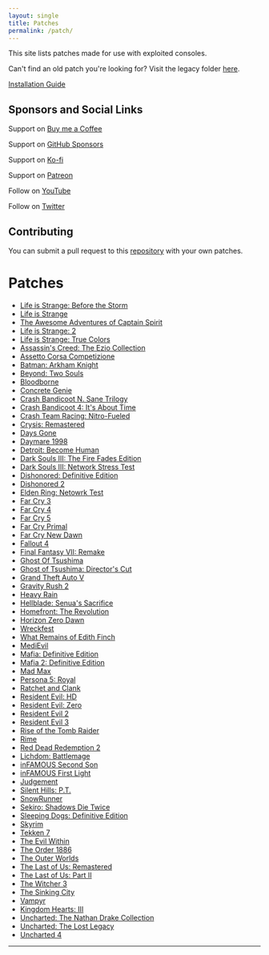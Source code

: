 ```yaml
---
layout: single
title: Patches
permalink: /patch/
---
```


This site lists patches made for use with exploited consoles.

Can't find an old patch you're looking for? Visit the legacy folder [here](https://github.com/illusion0001/illusion0001.github.io/blob/main/_patches/README.md).

[Installation Guide](/install-instructions/)

## Sponsors and Social Links

Support on [Buy me a Coffee](https://www.buymeacoffee.com/illusion0001)

Support on [GitHub Sponsors](https://github.com/sponsors/illusion0001)

Support on [Ko-fi](https://ko-fi.com/illusion0001)

Support on [Patreon](https://www.patreon.com/illusion0001)

Follow on [YouTube](https://youtube.com/c/illusion0001)

Follow on [Twitter](https://twitter.com/illusion0002)

## Contributing

You can submit a pull request to this [repository](https://github.com/illusion0001/illusion0001.github.io/tree/main/_patch) with your own patches.

# Patches

- [Life is Strange: Before the Storm](/_patch/legacy_md/lis/dawn-lis-bts-orbis)
- [Life is Strange](/_patch/legacy_md/lis/what-if-lis-orbis)
- [The Awesome Adventures of Captain Spirit](/_patch/legacy_md/lis/captainspirit-orbis)
- [Life is Strange: 2](/_patch/legacy_md/lis/prombasegame-lis2-orbis)
- [Life is Strange: True Colors](/_patch/legacy_md/lis/Siren-LifeisStrange3-Orbis)
- [Assassin's Creed: The Ezio Collection](/_patch/legacy_md/Scimitar-Orbis)
- [Assetto Corsa Competizione](/_patch/legacy_md/AC2-Orbis-Shipping)
- [Batman: Arkham Knight](/_patch/legacy_md/BmGame4Orbis)
- [Beyond: Two Souls](/_patch/legacy_md/QDR.Infraworld-Orbis)
- [Bloodborne](/_patch/legacy_md/FD4-Orbis)
- [Concrete Genie](/_patch/legacy_md/ConcreteGenie-Orbis)
- [Crash Bandicoot N. Sane Trilogy](/_patch/legacy_md/mack-long-Orbis)
- [Crash Bandicoot 4: It's About Time](/_patch/legacy_md/Lava-Orbis)
- [Crash Team Racing: Nitro-Fueled](/_patch/legacy_md/Octane-Orbis)
- [Crysis: Remastered](/_patch/legacy_md/CrysisRemastered-Orbis)
- [Days Gone](/_patch/legacy_md/ProjectRedChair-Orbis)
- [Daymare 1998](/_patch/legacy_md/Daymare_MASTER-Orbis)
- [Detroit: Become Human](/_patch/legacy_md/KaraTech-Orbis)
- [Dark Souls III: The Fire Fades Edition](/_patch/legacy_md/FD4_FDP-Orbis)
- [Dark Souls III: Network Stress Test](/_patch/legacy_md/FD4_FDNT-Orbis)
- [Dishonored: Definitive Edition](/_patch/legacy_md/DishonoredGame-Orbis)
- [Dishonored 2](/_patch/legacy_md/Dishonored2-Orbis)
- [Elden Ring: Netowrk Test](/_patch/legacy_md/FD4-NTS-Orbis)
- [Far Cry 3](/_patch/legacy_md/FC3-Orbis)
- [Far Cry 4](/_patch/legacy_md/FC4-Orbis)
- [Far Cry 5](/_patch/legacy_md/FC5-Orbis)
- [Far Cry Primal](/_patch/legacy_md/FCP-Orbis)
- [Far Cry New Dawn](/_patch/legacy_md/FC-ND-Orbis)
- [Fallout 4](/_patch/legacy_md/F4-Orbis)
- [Final Fantasy VII: Remake](/_patch/legacy_md/FF7R-Orbis)
- [Ghost Of Tsushima](/_patch/legacy_md/GhostOfTsushima-Orbis)
- [Ghost of Tsushima: Director's Cut](/_patch/legacy_md/GhostOfTsushimaDC-Orbis)
- [Grand Theft Auto V](/_patch/new_md/GTA5-Orbis)
- [Gravity Rush 2](/_patch/legacy_md/Gravity_Daze_2_Orbis)
- [Heavy Rain](/_patch/legacy_md/HRPS4-Orbis)
- [Hellblade: Senua's Sacrifice](/_patch/legacy_md/HellbladeGame-Orbis)
- [Homefront: The Revolution](/_patch/legacy_md/HF2_Tech_Orbis)
- [Horizon Zero Dawn](/_patch/legacy_md/HRZ-Orbis)
- [Wreckfest](/_patch/legacy_md/ncg-orbis)
- [What Remains of Edith Finch](/_patch/legacy_md/finchgame-Orbis)
- [MediEvil](/_patch/legacy_md/Overbite-Orbis)
- [Mafia: Definitive Edition](/_patch/legacy_md/Scotch-Orbis)
- [Mafia 2: Definitive Edition](/_patch/legacy_md/Mafia2-Orbis)
- [Mad Max](/_patch/legacy_md/MadMax-Orbis)
- [Persona 5: Royal](/_patch/legacy_md/P5R-Orbis)
- [Ratchet and Clank](/_patch/legacy_md/RCPS4-Orbis)
- [Resident Evil: HD](/_patch/legacy_md/Bhd-orbis)
- [Resident Evil: Zero](/_patch/legacy_md/Bhd0-orbis)
- [Resident Evil 2](/_patch/legacy_md/Biohazard2Remake-Orbis)
- [Resident Evil 3](/_patch/legacy_md/Biohazard3Remake-Orbis)
- [Rise of the Tomb Raider](/_patch/legacy_md/TR2-Orbis)
- [Rime](/_patch/legacy_md/sirengame-Orbis)
- [Red Dead Redemption 2](/_patch/legacy_md/RDR3-Orbis)
- [Lichdom: Battlemage](/_patch/legacy_md/lichdomgame-orbis)
- [inFAMOUS Second Son](/_patch/legacy_md/iss-Orbis)
- [inFAMOUS First Light](/_patch/legacy_md/ifl-Orbis)
- [Judgement](/_patch/legacy_md/Judge_e_Orbis)
- [Silent Hills: P.T.](/_patch/legacy_md/shgame-pt)
- [SnowRunner](/_patch/legacy_md/SnowRunner-Orbis)
- [Sekiro: Shadows Die Twice](/_patch/legacy_md/FD4-NTC-Orbis)
- [Sleeping Dogs: Definitive Edition](/_patch/legacy_md/SdHD-Orbis)
- [Skyrim](/_patch/legacy_md/TESV-Orbis)
- [Tekken 7](/_patch/legacy_md/TekkenGame-Orbis)
- [The Evil Within](/_patch/legacy_md/Zwei_NG_Orbis)
- [The Order 1886](/_patch/legacy_md/TO1886-Orbis)
- [The Outer Worlds](/_patch/legacy_md/Indiana-Orbis)
- [The Last of Us: Remastered](/_patch/legacy_md/tlou1)
- [The Last of Us: Part II](/_patch/legacy_md/tlou2)
- [The Witcher 3](/_patch/legacy_md/W3Witcher-Orbis)
- [The Sinking City](/_patch/legacy_md/Tsc-orbis)
- [Vampyr](/_patch/legacy_md/Avgame-Orbis)
- [Kingdom Hearts: III](/_patch/legacy_md/Tresgame-Orbis)
- [Uncharted: The Nathan Drake Collection](/_patch/legacy_md/uncharted-collection)
- [Uncharted: The Lost Legacy](/_patch/legacy_md/uncharted-tll)
- [Uncharted 4](/_patch/legacy_md/uncharted4)

***
